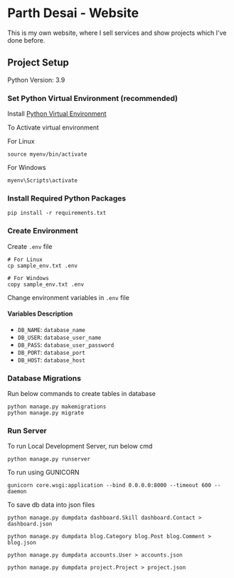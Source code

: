 # Parth Desai - Website

This is my own website, where I sell services and show projects which I've done before.


## Project Setup

Python Version: 3.9


### Set Python Virtual Environment (recommended)

Install [Python Virtual Environment](https://www.geeksforgeeks.org/creating-python-virtual-environment-windows-linux/)

To Activate virtual environment

For Linux

    source myenv/bin/activate 

For Windows

    myenv\Scripts\activate


### Install Required Python Packages

    pip install -r requirements.txt


### Create Environment

Create `.env` file

    # For Linux
    cp sample_env.txt .env

    # For Windows
    copy sample_env.txt .env


Change environment variables in `.env` file

#### Variables Description

- `DB_NAME`: `database_name`
- `DB_USER`: `database_user_name`
- `DB_PASS`: `database_user_password`
- `DB_PORT`: `database_port`
- `DB_HOST`: `database_host`


### Database Migrations

Run below commands to create tables in database

    python manage.py makemigrations
    python manage.py migrate


### Run Server

To run Local Development Server, run below cmd

    python manage.py runserver

To run using GUNICORN

    gunicorn core.wsgi:application --bind 0.0.0.0:8000 --timeout 600 --daemon

To save db data into json files

    python manage.py dumpdata dashboard.Skill dashboard.Contact > dashboard.json
    
    python manage.py dumpdata blog.Category blog.Post blog.Comment > blog.json
    
    python manage.py dumpdata accounts.User > accounts.json
    
    python manage.py dumpdata project.Project > project.json
